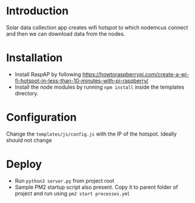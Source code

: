 # Introduction
Solar data collection app creates wifi hotspot to which nodemcus connect and then we can download data from the nodes.

# Installation
* Install RaspAP by following https://howtoraspberrypi.com/create-a-wi-fi-hotspot-in-less-than-10-minutes-with-pi-raspberry/
* Install the node modules by running `npm install` inside the templates directory.

# Configuration
Change the `templates/js/config.js` with the IP of the hotspot. Ideally should not change

# Deploy
* Run `python3 server.py` from project root
* Sample PM2 startup script also present. Copy it to parent folder of project and run using `pm2 start processes.yml`
